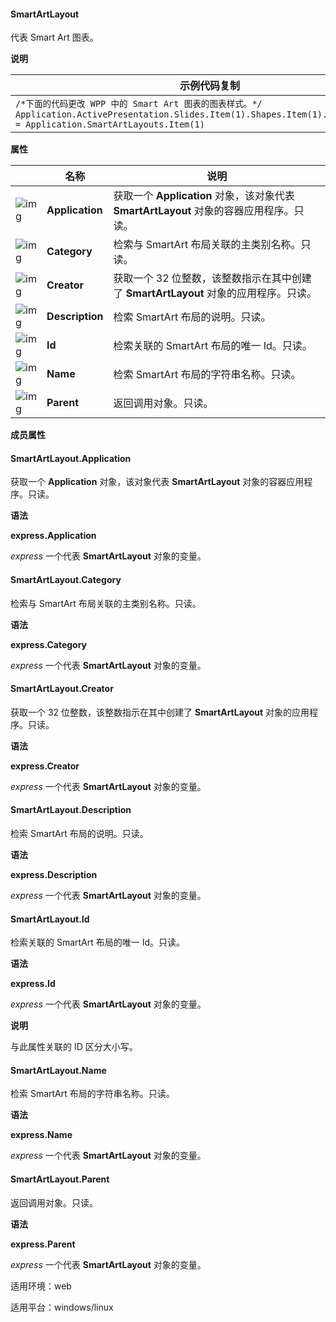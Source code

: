 #### **SmartArtLayout**



代表 Smart Art 图表。

**说明**

| 示例代码复制                                                 |
| ------------------------------------------------------------ |
| `/*下面的代码更改 WPP 中的 Smart Art 图表的图表样式。*/ Application.ActivePresentation.Slides.Item(1).Shapes.Item(1).SmartArt.Layout = Application.SmartArtLayouts.Item(1)` |

**属性**

|                                                              | 名称            | 说明                                                         |
| ------------------------------------------------------------ | --------------- | ------------------------------------------------------------ |
| ![img](https://qn.cache.wpscdn.cn/encs/doc/office_v19/gif/properties.gif) | **Application** | 获取一个 **Application** 对象，该对象代表 **SmartArtLayout** 对象的容器应用程序。只读。 |
| ![img](https://qn.cache.wpscdn.cn/encs/doc/office_v19/gif/properties.gif) | **Category**    | 检索与 SmartArt 布局关联的主类别名称。只读。                 |
| ![img](https://qn.cache.wpscdn.cn/encs/doc/office_v19/gif/properties.gif) | **Creator**     | 获取一个 32 位整数，该整数指示在其中创建了 **SmartArtLayout** 对象的应用程序。只读。 |
| ![img](https://qn.cache.wpscdn.cn/encs/doc/office_v19/gif/properties.gif) | **Description** | 检索 SmartArt 布局的说明。只读。                             |
| ![img](https://qn.cache.wpscdn.cn/encs/doc/office_v19/gif/properties.gif) | **Id**          | 检索关联的 SmartArt 布局的唯一 Id。只读。                    |
| ![img](https://qn.cache.wpscdn.cn/encs/doc/office_v19/gif/properties.gif) | **Name**        | 检索 SmartArt 布局的字符串名称。只读。                       |
| ![img](https://qn.cache.wpscdn.cn/encs/doc/office_v19/gif/properties.gif) | **Parent**      | 返回调用对象。只读。                                         |

**成员属性**

#### **SmartArtLayout.Application**

获取一个 **Application** 对象，该对象代表 **SmartArtLayout** 对象的容器应用程序。只读。

**语法**

**express.Application**

*express*   一个代表 **SmartArtLayout** 对象的变量。

#### **SmartArtLayout.Category**

检索与 SmartArt 布局关联的主类别名称。只读。

**语法**

**express.Category**

*express*   一个代表 **SmartArtLayout** 对象的变量。

#### **SmartArtLayout.Creator**

获取一个 32 位整数，该整数指示在其中创建了 **SmartArtLayout** 对象的应用程序。只读。

**语法**

**express.Creator**

*express*   一个代表 **SmartArtLayout** 对象的变量。

#### **SmartArtLayout.Description**

检索 SmartArt 布局的说明。只读。

**语法**

**express.Description**

*express*   一个代表 **SmartArtLayout** 对象的变量。

#### **SmartArtLayout.Id**

检索关联的 SmartArt 布局的唯一 Id。只读。

**语法**

**express.Id**

*express*   一个代表 **SmartArtLayout** 对象的变量。

**说明**

与此属性关联的 ID 区分大小写。

#### **SmartArtLayout.Name**

检索 SmartArt 布局的字符串名称。只读。

**语法**

**express.Name**

*express*   一个代表 **SmartArtLayout** 对象的变量。

#### **SmartArtLayout.Parent**

返回调用对象。只读。

**语法**

**express.Parent**

*express*   一个代表 **SmartArtLayout** 对象的变量。

适用环境：web

适用平台：windows/linux
